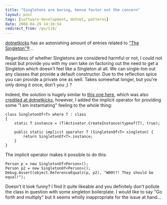 ```yaml
---
title: "Singletons are boring, hence factor out the concern"
layout: post
tags: [software-development, dotnet, patterns]
date: 2008-04-29 14:16:54
redirect_from: /go/119/
---
```


[dotnetkicks](http://www.dotnetkicks.com) has an astonishing amount of entries related to ["The Singleton"&reg;](http://www.dotnetkicks.com/search?q=singleton)...

Regardless of whether Singletons are considered harmful or not, I could not resist but provide you with my own take on factoring out the need to get a Singleton which doesn't feel like a Singleton at all. We can single-ton out any classes that provide a default constructor. Due to the reflection spice you can provide a private one as well. Takes somewhat longer, but you're only doing it once, don't you ;) ?

Indeed, the solution is hugely similar to [this one here](http://www.cognitivecoding.com/2008/03/hidden-gem-singleton-factory-in-c.html), which was also [credited at dotnetkicks](http://www.cognitivecoding.com/2008/03/hidden-gem-singleton-factory-in-c.html), however, I added the implicit operator for providing some "I am instantiating" feeling to the whole thing:

	class SingletonOf<T> where T : class
	{
	    static T instance = (T)Activator.CreateInstance(typeof(T), true);

	    public static implicit operator T (SingletonOf<T> singleton) {
	        return SingletonOf<T>.instance;
	    }
	}

The implicit operator makes it possible to do this:

	Person p = new SingletonOf<Person>();
	Person p2 = new SingletonOf<Person>();
	Debug.Assert(object.ReferenceEquals(p, p2), "W00t?! They should be equal!");

Doesn't it look funny? I find it quite likeable and you definitely don't pollute the class in question with some singleton boilerplate. I would like to say "Go forth and multiply" but it seems wholly inappropriate for the issue at hand...